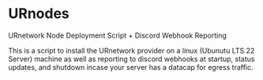 # URnodes
URnetwork Node Deployment Script + Discord Webhook Reporting

This is a script to install the URnetwork provider on a linux (Ubunutu LTS 22 Server) machine as well as reporting to discord webhooks at startup, status updates, and shutdown incase your server has a datacap for egress traffic.
